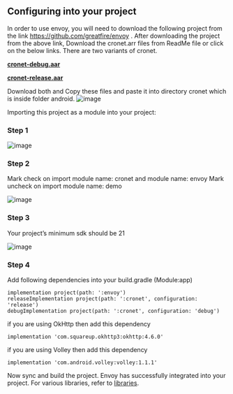 ## Configuring into your project

In order to use envoy, you will need to download the following project from the link https://github.com/greatfire/envoy .
After downloading the project from the above link,  Download the cronet.arr files from ReadMe file or click on the below links. There are two variants of cronet.

**[cronet-debug.aar](https://envoy.greatfire.org/static/cronet-debug.aar)**

**[cronet-release.aar](https://envoy.greatfire.org/static/cronet-release.aar)**

Download both and Copy these files and paste it into directory cronet which is inside folder android.
![image](https://user-images.githubusercontent.com/15171546/89523440-45bd8480-d7fc-11ea-8be9-a40fb5126bb8.png)


Importing this project as a module into your project:

### Step 1

![image](https://user-images.githubusercontent.com/15171546/89523489-5ec63580-d7fc-11ea-8d6e-0d1cbcbff790.png)

### Step 2
Mark check on import module name: cronet and module name: envoy
Mark uncheck on import module name: demo

![image](https://user-images.githubusercontent.com/15171546/89523578-85846c00-d7fc-11ea-933b-5f6e91196b7b.png)

### Step 3
Your project’s minimum sdk should be 21

![image](https://user-images.githubusercontent.com/15171546/89523626-9af99600-d7fc-11ea-96b8-2834ff9df65e.png)


### Step 4
Add following dependencies into your build.gradle (Module:app)

```
implementation project(path: ':envoy')
releaseImplementation project(path: ':cronet', configuration: 'release')
debugImplementation project(path: ':cronet', configuration: 'debug')
```

if you are using OkHttp then add this dependency
```
implementation 'com.squareup.okhttp3:okhttp:4.6.0'
```

if you are using Volley then add this dependency
```
implementation 'com.android.volley:volley:1.1.1'
```

Now sync and build the project. Envoy has successfully integrated into your project. For various libraries, refer to [libraries](libraries.md).
